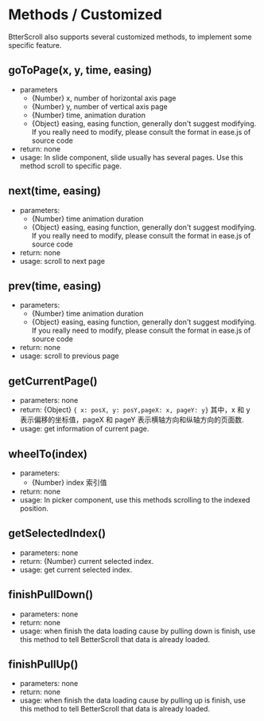 # Methods / Customized

BtterScroll also supports several customized methods, to implement some specific feature.

## goToPage(x, y, time, easing)
   - parameters
     - {Number} x, number of horizontal axis page
     - {Number} y, number of vertical axis page
     - {Number} time, animation duration
     - {Object} easing, easing function, generally don't suggest modifying. If you really need to modify, please consult the format in ease.js of source code
   - return: none
   - usage: In slide component, slide usually has several pages. Use this method scroll to specific page.

## next(time, easing)
   - parameters:
     - {Number} time animation duration
     - {Object} easing, easing function, generally don't suggest modifying. If you really need to modify, please consult the format in ease.js of source code
   - return: none
   - usage: scroll to next page

## prev(time, easing)
   - parameters:
     - {Number} time animation duration
     - {Object} easing, easing function, generally don't suggest modifying. If you really need to modify, please consult the format in ease.js of source code
   - return: none
   - usage: scroll to previous page

## getCurrentPage()
   - parameters: none
   - return: {Object} `{ x: posX, y: posY,pageX: x, pageY: y}` 其中，x 和 y 表示偏移的坐标值，pageX 和 pageY 表示横轴方向和纵轴方向的页面数.
   - usage: get information of current page.

## wheelTo(index)
   - parameters:
     - {Number} index 索引值
   - return: none
   - usage: In picker component, use this methods scrolling to the indexed position.

## getSelectedIndex()
   - parameters: none
   - return: {Number} current selected index.
   - usage: get current selected index.

## finishPullDown()
   - parameters: none
   - return: none
   - usage: when finish the data loading cause by pulling down is finish, use this method to tell BetterScroll that data is already loaded.

## finishPullUp()
   - parameters: none
   - return: none
   - usage: when finish the data loading cause by pulling up is finish, use this method to tell BetterScroll that data is already loaded.
